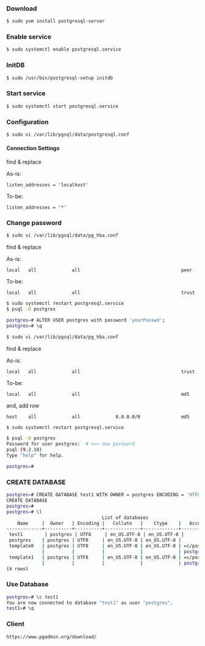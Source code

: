 ### Download
```sh
$ sudo yum install postgresql-server
```
### Enable service
```sh
$ sudo systemctl enable postgresql.service
```
### InitDB
```sh
$ sudo /usr/bin/postgresql-setup initdb
```
### Start service
```sh
$ sudo systemctl start postgresql.service
```
### Configuration
```sh
$ sudo vi /var/lib/pgsql/data/postgresql.conf
```
#### Connection Settings
find & replace

As-is:

`listen_addresses = 'localhost'`

To-be:

`listen_addresses = '*'`
### Change password
```sh
$ sudo vi /var/lib/pgsql/data/pg_hba.conf
```
find & replace

As-is:

```
local   all             all                                     peer
```

To-be:

```
local   all             all                                     trust
```
```sh
$ sudo systemctl restart postgresql.service
$ psql -U postgres

postgres=# ALTER USER postgres with password 'yourPasswd';
postgres=# \q
```
```sh
$ sudo vi /var/lib/pgsql/data/pg_hba.conf
```
find & replace

As-is:

```
local   all             all                                     trust
```

To-be:

```
local   all             all                                     md5
```
and, add row
```
host    all             all             0.0.0.0/0               md5
```
```sh
$ sudo systemctl restart postgresql.service
```
```sh
$ psql -U postgres
Password for user postgres:  # <== new password
psql (9.2.18)
Type "help" for help.

postgres=#
```
### CREATE DATABASE
```sh
postgres=# CREATE DATABASE test1 WITH OWNER = postgres ENCODING = 'UTF8';
CREATE DATABASE
postgres=# 
postgres=# \l
                                   List of databases
    Name     |  Owner   | Encoding |   Collate   |    Ctype    |   Access privileges   
-------------+----------+----------+-------------+-------------+-----------------------
 test1        | postgres | UTF8     | en_US.UTF-8 | en_US.UTF-8 | 
 postgres    | postgres | UTF8     | en_US.UTF-8 | en_US.UTF-8 | 
 template0   | postgres | UTF8     | en_US.UTF-8 | en_US.UTF-8 | =c/postgres          +
             |          |          |             |             | postgres=CTc/postgres
 template1   | postgres | UTF8     | en_US.UTF-8 | en_US.UTF-8 | =c/postgres          +
             |          |          |             |             | postgres=CTc/postgres
(4 rows)
```
### Use Database
```sh
postgres=# \c test1
You are now connected to database "test1" as user "postgres".
test1=# \q
```
### Client
`https://www.pgadmin.org/download/`
